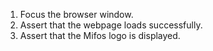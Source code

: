 1. Focus the browser window.
2. Assert that the webpage loads successfully.
3. Assert that the Mifos logo is displayed.